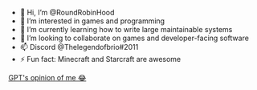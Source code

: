 - 👋 Hi, I’m @RoundRobinHood
- 👀 I’m interested in games and programming
- 🌱 I’m currently learning how to write large maintainable systems
- 💞️ I’m looking to collaborate on games and developer-facing software
- 📫 Discord @Thelegendofbrio#2011
- ⚡ Fun fact: Minecraft and Starcraft are awesome

[GPT's opinion of me 😂](./meGraph.md)
<!---
RoundRobinHood/RoundRobinHood is a ✨ special ✨ repository because its `README.md` (this file) appears on your GitHub profile.
You can click the Preview link to take a look at your changes.
--->
